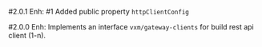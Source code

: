#2.0.1
Enh: #1 Added public property `httpClientConfig`

#2.0.0
Enh: Implements an interface `vxm/gateway-clients` for build rest api client (1-n).

